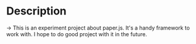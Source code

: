 # Description

 -> This is an experiment project about paper.js. It's a handy framework to work with. I hope to do good project with it in the future.
